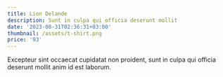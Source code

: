 ```yaml
---
title: Lion Delande
description: Sunt in culpa qui officia deserunt mollit
date: '2023-08-31T02:36:31+03:00'
thumbnail: /assets/t-shirt.png
price: '93'
---
```

Excepteur sint occaecat cupidatat non proident, sunt in culpa qui officia deserunt mollit anim id est laborum.
